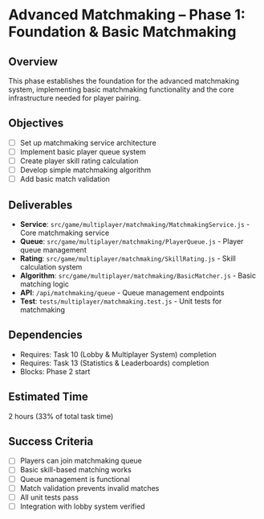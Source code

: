 # Advanced Matchmaking – Phase 1: Foundation & Basic Matchmaking

## Overview
This phase establishes the foundation for the advanced matchmaking system, implementing basic matchmaking functionality and the core infrastructure needed for player pairing.

## Objectives
- [ ] Set up matchmaking service architecture
- [ ] Implement basic player queue system
- [ ] Create player skill rating calculation
- [ ] Develop simple matchmaking algorithm
- [ ] Add basic match validation

## Deliverables
- **Service**: `src/game/multiplayer/matchmaking/MatchmakingService.js` - Core matchmaking service
- **Queue**: `src/game/multiplayer/matchmaking/PlayerQueue.js` - Player queue management
- **Rating**: `src/game/multiplayer/matchmaking/SkillRating.js` - Skill calculation system
- **Algorithm**: `src/game/multiplayer/matchmaking/BasicMatcher.js` - Basic matching logic
- **API**: `/api/matchmaking/queue` - Queue management endpoints
- **Test**: `tests/multiplayer/matchmaking.test.js` - Unit tests for matchmaking

## Dependencies
- Requires: Task 10 (Lobby & Multiplayer System) completion
- Requires: Task 13 (Statistics & Leaderboards) completion
- Blocks: Phase 2 start

## Estimated Time
2 hours (33% of total task time)

## Success Criteria
- [ ] Players can join matchmaking queue
- [ ] Basic skill-based matching works
- [ ] Queue management is functional
- [ ] Match validation prevents invalid matches
- [ ] All unit tests pass
- [ ] Integration with lobby system verified 
